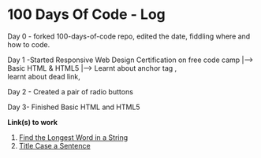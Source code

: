 # 100 Days Of Code - Log
Day 0 - forked 100-days-of-code repo,
edited the date,
fiddling where and how to code.

Day 1 -Started Responsive Web Design Certification on free code camp |--> Basic HTML & HTML5 |--> Learnt about anchor tag <a>,  
  learnt about dead link,

Day 2 - Created a pair of radio buttons

Day 3- Finished Basic HTML and HTML5


**Link(s) to work**
1. [Find the Longest Word in a String](https://www.freecodecamp.com/challenges/find-the-longest-word-in-a-string)
2. [Title Case a Sentence](https://www.freecodecamp.com/challenges/title-case-a-sentence)
